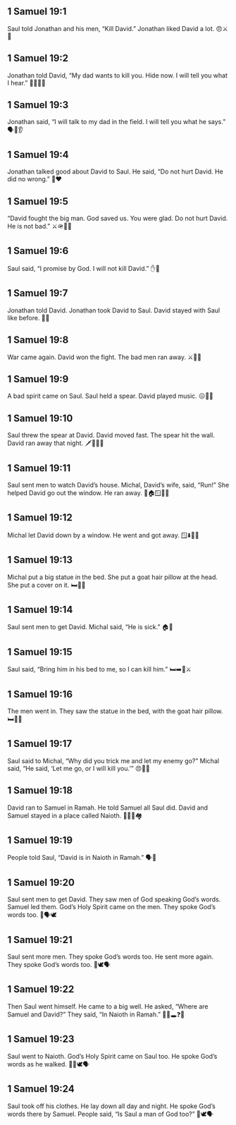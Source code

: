 ## 1 Samuel 19:1
Saul told Jonathan and his men, “Kill David.” Jonathan liked David a lot. 😠⚔️🤝
## 1 Samuel 19:2
Jonathan told David, “My dad wants to kill you. Hide now. I will tell you what I hear.” 🤫🏃‍♂️🌳
## 1 Samuel 19:3
Jonathan said, “I will talk to my dad in the field. I will tell you what he says.” 🗣️🌾👂
## 1 Samuel 19:4
Jonathan talked good about David to Saul. He said, “Do not hurt David. He did no wrong.” 🛑❤️
## 1 Samuel 19:5
“David fought the big man. God saved us. You were glad. Do not hurt David. He is not bad.” ⚔️🪖🙏😊
## 1 Samuel 19:6
Saul said, “I promise by God. I will not kill David.” ✋🙏
## 1 Samuel 19:7
Jonathan told David. Jonathan took David to Saul. David stayed with Saul like before. 👫🏰
## 1 Samuel 19:8
War came again. David won the fight. The bad men ran away. ⚔️🏃‍♂️
## 1 Samuel 19:9
A bad spirit came on Saul. Saul held a spear. David played music. 😖🎯🎶
## 1 Samuel 19:10
Saul threw the spear at David. David moved fast. The spear hit the wall. David ran away that night. 🗡️🏃‍♂️🌙
## 1 Samuel 19:11
Saul sent men to watch David’s house. Michal, David’s wife, said, “Run!” She helped David go out the window. He ran away. 👀🏠🪟🏃‍♂️
## 1 Samuel 19:12
Michal let David down by a window. He went and got away. 🪟⬇️🏃‍♂️
## 1 Samuel 19:13
Michal put a big statue in the bed. She put a goat hair pillow at the head. She put a cover on it. 🛏️🗿🐐
## 1 Samuel 19:14
Saul sent men to get David. Michal said, “He is sick.” 🏠🤒
## 1 Samuel 19:15
Saul said, “Bring him in his bed to me, so I can kill him.” 🛏️➡️🏰⚔️
## 1 Samuel 19:16
The men went in. They saw the statue in the bed, with the goat hair pillow. 🛏️🗿🐐
## 1 Samuel 19:17
Saul said to Michal, “Why did you trick me and let my enemy go?” Michal said, “He said, ‘Let me go, or I will kill you.’” 😠🤷‍♀️
## 1 Samuel 19:18
David ran to Samuel in Ramah. He told Samuel all Saul did. David and Samuel stayed in a place called Naioth. 🏃‍♂️👴🏘️
## 1 Samuel 19:19
People told Saul, “David is in Naioth in Ramah.” 🗣️📍
## 1 Samuel 19:20
Saul sent men to get David. They saw men of God speaking God’s words. Samuel led them. God’s Holy Spirit came on the men. They spoke God’s words too. 🙏🗣️🕊️
## 1 Samuel 19:21
Saul sent more men. They spoke God’s words too. He sent more again. They spoke God’s words too. 🔁🕊️🗣️
## 1 Samuel 19:22
Then Saul went himself. He came to a big well. He asked, “Where are Samuel and David?” They said, “In Naioth in Ramah.” 🚶‍♂️🕳️❓📍
## 1 Samuel 19:23
Saul went to Naioth. God’s Holy Spirit came on Saul too. He spoke God’s words as he walked. 🚶‍♂️🕊️🗣️
## 1 Samuel 19:24
Saul took off his clothes. He lay down all day and night. He spoke God’s words there by Samuel. People said, “Is Saul a man of God too?” 🛌🕊️🗣️
